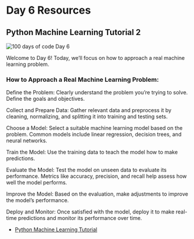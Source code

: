 # Day 6 Resources

## Python Machine Learning Tutorial 2

![100 days of code Day 6](https://github.com/GritinAI/100DaysofCodeGenerativeAI/blob/main/Images/Day6.jpg)

Welcome to Day 6! Today, we’ll focus on how to approach a real machine learning problem.

### How to Approach a Real Machine Learning Problem:

Define the Problem: Clearly understand the problem you’re trying to solve. Define the goals and objectives.

Collect and Prepare Data: Gather relevant data and preprocess it by cleaning, normalizing, and splitting it into training and testing sets.

Choose a Model: Select a suitable machine learning model based on the problem. Common models include linear regression, decision trees, and neural networks.

Train the Model: Use the training data to teach the model how to make predictions.

Evaluate the Model: Test the model on unseen data to evaluate its performance. Metrics like accuracy, precision, and recall help assess how well the model performs.

Improve the Model: Based on the evaluation, make adjustments to improve the model’s performance.

Deploy and Monitor: Once satisfied with the model, deploy it to make real-time predictions and monitor its performance over time.
- [Python Machine Learning Tutorial](https://www.youtube.com/watch?v=7eh4d6sabA0&t=1373s)


